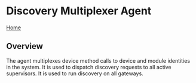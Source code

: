 # Discovery Multiplexer Agent

[Home](readme.md)

## Overview

The agent multiplexes device method calls to device and module identities in the system.  It is used to dispatch discovery requests to all active supervisors.  It is used to run discovery on all gateways.
